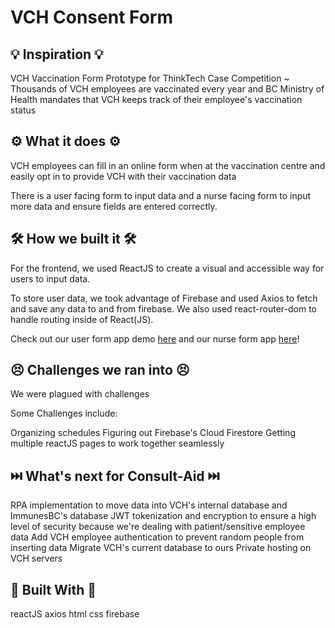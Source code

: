 # VCH Consent Form

## 💡 Inspiration 💡
VCH Vaccination Form Prototype for ThinkTech Case Competition ~ Thousands of VCH employees are vaccinated every year and BC Ministry of Health mandates that VCH keeps track of their employee's vaccination status

## ⚙️ What it does ⚙️

VCH employees can fill in an online form when at the vaccination centre and easily opt in to provide VCH with their vaccination data

There is a user facing form to input data and a nurse facing form to input more data and ensure fields are entered correctly.

## 🛠️ How we built it 🛠️

For the frontend, we used ReactJS to create a visual and accessible way for users to input data.

To store user data, we took advantage of Firebase and used Axios to fetch and save any data to and from firebase. We also used react-router-dom to handle routing inside of React(JS).

Check out our user form app demo [here](https://sarthak219.github.io/vch-consent-form/) and our nurse form app [here](https://github.com/sarthak219/vch-admin)! 

## 😣 Challenges we ran into 😣

We were plagued with challenges

Some Challenges include:

Organizing schedules
Figuring out Firebase's Cloud Firestore 
Getting multiple reactJS pages to work together seamlessly

## ⏭️ What's next for Consult-Aid ⏭️

RPA implementation to move data into VCH's internal database and ImmunesBC's database
JWT tokenization and encryption to ensure a high level of security because we're dealing with patient/sensitive employee data
Add VCH employee authentication to prevent random people from inserting data
Migrate VCH's current database to ours
Private hosting on VCH servers

## 🔨 Built With 🔨

reactJS
axios
html
css
firebase
